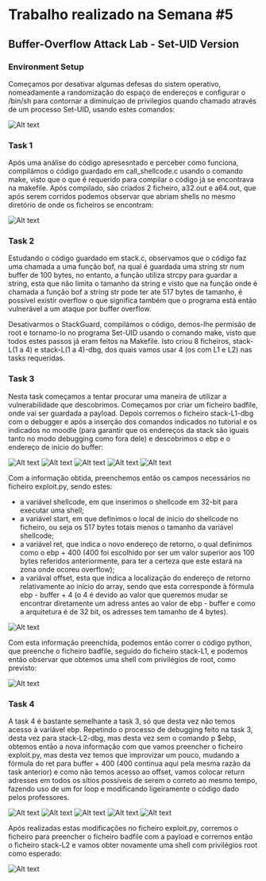 # Trabalho realizado na Semana #5

## Buffer-Overflow Attack Lab - Set-UID Version

### Environment Setup

Começamos por desativar algumas defesas do sistem operativo, nomeadamente a randomização do espaço de endereços e configurar o /bin/sh para contornar a diminuiçao de privilegios quando chamado através de um processo Set-UID, usando estes comandos:

![Alt text](/images/image-1.png)

### Task 1

Após uma análise do código apresesntado e perceber como funciona, compilámos o código guardado em call_shellcode.c usando o comando make, visto que o que é requerido para compilar o código já se encontrava na makefile. Após compilado, são criados 2 ficheiro, a32.out e a64.out,  que após serem corridos podemos observar que abriam shells no mesmo diretório de onde os ficheiros se encontram:

![Alt text](/images/image-2.png)

### Task 2

Estudando o código guardado em stack.c, observamos que o código faz uma chamada a uma função bof, na qual é guardada uma string str num buffer de 100 bytes, no entanto, a função utiliza strcpy para guardar a string, esta que não limita o tamanho da string e visto que na função onde é chamada a função bof a string str pode ter ate 517 bytes de tamanho, é possível existir overflow o que significa também que o programa está então vulnerável a um ataque por buffer overflow.

Desativarmos o StackGuard, compilámos o código, demos-lhe permisão de root e tornamo-lo no programa Set-UID usando o comando make, visto que todos estes passos já eram feitos na Makefile. Isto criou 8 ficheiros, stack-L(1 a 4) e stack-L(1 a 4)-dbg, dos quais vamos usar 4 (os com L1 e L2) nas tasks requeridas.

### Task 3

Nesta task começamos a tentar procurar uma maneira de utilizar a vulnerabilidade que descobrimos. Começamos por criar um ficheiro badfile, onde vai ser guardada a payload. Depois corremos o ficheiro stack-L1-dbg com o debugger e após a inserção dos comandos indicados no tutorial e os indicados no moodle (para garantir que os endereços da stack são iguais tanto no modo debugging como fora dele) e descobrimos o ebp e o endereço de início do buffer:

![Alt text](/images/image-3.png)
![Alt text](/images/image-4.png)
![Alt text](/images/image-5.png)
![Alt text](/images/image-6.png)
![Alt text](/images/image-7.png)

Com a informação obtida, preenchemos então os campos necessários no ficheiro exploit.py, sendo estes: 

- a variável shellcode, em que inserimos o shellcode em 32-bit para executar uma shell;
- a variável start, em que definimos o local de início do shellcode no ficheiro, ou seja os 517 bytes totais menos o tamanho da variável shellcode;
- a variável ret, que indica o novo endereço de retorno, o qual definimos como o ebp + 400 (400 foi escolhido por ser um valor superior aos 100 bytes referidos anteriormente, para ter a certeza que este estará na zona onde ocoreu overflow);
- a variával offset, esta que indica a localização do endereço de retorno relativamente ao início do array, sendo que esta corresponde à fórmula ebp - buffer + 4 (o 4 é devido ao valor que queremos mudar se encontrar diretamente um adress antes ao valor de ebp - buffer e como a arquitetura é de 32 bit, os adresses tem tamanho de 4 bytes).

![Alt text](/images/image-8.png)

Com esta informação preenchida, podemos então correr o código python, que preenche o ficheiro badfile, seguido do ficheiro stack-L1, e podemos então observar que obtemos uma shell com privilégios de root, como previsto:

![Alt text](/images/image-16.png)

### Task 4

A task 4 é bastante semelhante a task 3, só que desta vez não temos acesso à variável ebp.
Repetindo o processo de debugging feito na task 3, desta vez para stack-L2-dbg, mas desta vez sem o comando p $ebp, obtemos então a nova informação com que vamos preencher o ficheiro exploit.py, mas desta vez temos que improvizar um pouco, mudando a fórmula do ret para buffer + 400 (400 continua aqui pela mesma razão da task anterior) e como não temos acesso ao offset, vamos colocar return adresses em todos os sítios possíveis de serem o correto ao mesmo tempo, fazendo uso de um for loop e modificando ligeiramente o código dado pelos professores.

![Alt text](/images/image-9.png)
![Alt text](/images/image-10.png)
![Alt text](/images/image-11.png)
![Alt text](/images/image-12.png)
![Alt text](/images/image-15.png)


Após realizadas estas modificações no ficheiro exploit.py, corremos o ficheiro para preencher o ficheiro badfile com a payload e corremos então o ficheiro stack-L2 e vamos obter novamente uma shell com privilégios root como esperado:

![Alt text](/images/image-14.png)
